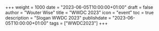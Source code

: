 +++
weight = 1000
date = "2023-06-05T10:00:00+01:00"
draft = false
author = "Wouter Wise"
title = "WWDC 2023"
icon = "event"
toc = true
description = "Slogan WWDC 2023"
publishdate = "2023-06-05T10:00:00+01:00"
tags = ["WWDC2023"]
+++
